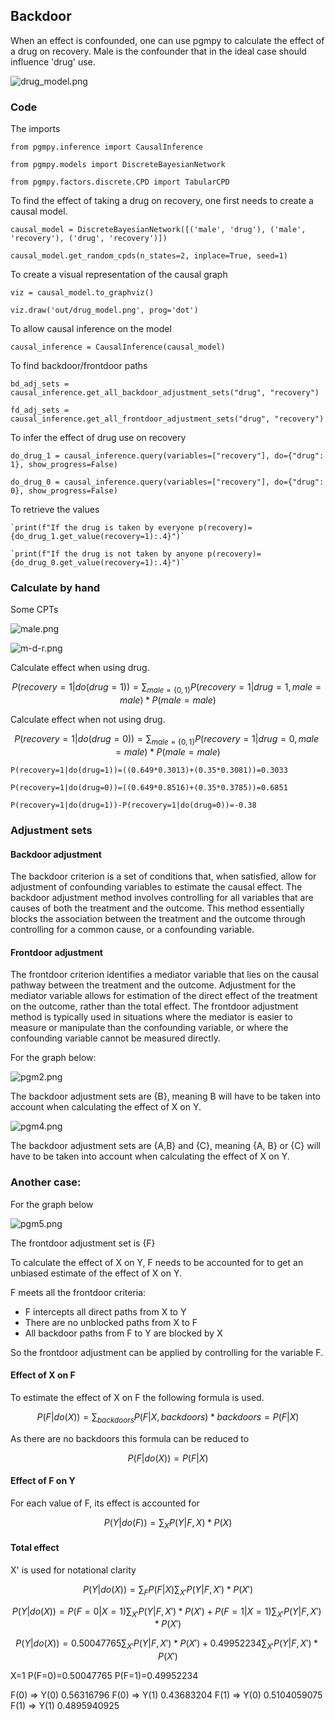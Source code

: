 ## Backdoor 

When an effect is confounded, one can use pgmpy to calculate the effect of a drug on recovery. Male is the confounder that in the ideal case should influence 'drug' use.

![drug_model.png](out/drug_model.png)

### Code

The imports

`from pgmpy.inference import CausalInference`

`from pgmpy.models import DiscreteBayesianNetwork`

`from pgmpy.factors.discrete.CPD import TabularCPD`

To find the effect of taking a drug on recovery, one first needs to create a causal model.

`causal_model = DiscreteBayesianNetwork([('male', 'drug'), ('male', 'recovery'), ('drug', 'recovery')])`

`causal_model.get_random_cpds(n_states=2, inplace=True, seed=1)`

To create a visual representation of the causal graph

`viz = causal_model.to_graphviz()`

`viz.draw('out/drug_model.png', prog='dot')`

To allow causal inference on the model

`causal_inference = CausalInference(causal_model)`

To find backdoor/frontdoor paths

`bd_adj_sets = causal_inference.get_all_backdoor_adjustment_sets("drug", "recovery")`

`fd_adj_sets = causal_inference.get_all_frontdoor_adjustment_sets("drug", "recovery")`

To infer the effect of drug use on recovery

`do_drug_1 = causal_inference.query(variables=["recovery"], do={"drug": 1}, show_progress=False)`

`do_drug_0 = causal_inference.query(variables=["recovery"], do={"drug": 0}, show_progress=False)`

To retrieve the values

    `print(f"If the drug is taken by everyone p(recovery)={do_drug_1.get_value(recovery=1):.4}")`

    `print(f"If the drug is not taken by anyone p(recovery)={do_drug_0.get_value(recovery=1):.4}")`

### Calculate by hand

Some CPTs

![male.png](out/male.png)

![m-d-r.png](out/m-d-r.png)

Calculate effect when using drug.

$$P(recovery=1|do(drug=1))= \sum_{male=\{0,1\}}  P(recovery=1|drug=1,male=male) * P(male=male)$$

Calculate effect when not using drug.

$$P(recovery=1|do(drug=0))= \sum_{male=\{0,1\}}  P(recovery=1|drug=0,male=male) * P(male=male)$$


`P(recovery=1|do(drug=1))=((0.649*0.3013)+(0.35*0.3081))=0.3033`

`P(recovery=1|do(drug=0))=((0.649*0.8516)+(0.35*0.3785))=0.6851`

`P(recovery=1|do(drug=1))-P(recovery=1|do(drug=0))=-0.38`

### Adjustment sets

#### Backdoor adjustment

The backdoor criterion is a set of conditions that, when satisfied, allow for adjustment of confounding variables to estimate the causal effect. The backdoor adjustment method involves controlling for all variables that are causes of both the treatment and the outcome. This method essentially blocks the association between the treatment and the outcome through controlling for a common cause, or a confounding variable.

#### Frontdoor adjustment

The frontdoor criterion identifies a mediator variable that lies on the causal pathway between the treatment and the outcome. Adjustment for the mediator variable allows for estimation of the direct effect of the treatment on the outcome, rather than the total effect. The frontdoor adjustment method is typically used in situations where the mediator is easier to measure or manipulate than the confounding variable, or where the confounding variable cannot be measured directly.

For the graph below:

![pgm2.png](out/pgm2.png)

The backdoor adjustment sets are {B}, meaning B will have to be taken into account when calculating the effect of X on Y.

![pgm4.png](out/pgm4.png)

The backdoor adjustment sets are {A,B} and {C}, meaning {A, B} or {C} will have to be taken into account when calculating the effect of X on Y.



### Another case:

For the graph below

![pgm5.png](out/pgm5.png)

The frontdoor adjustment set is {F}

To calculate the effect of X on Y, F needs to be accounted for to get an unbiased estimate of the effect of X on Y.

F meets all the frontdoor criteria:
- F intercepts all direct paths from X to Y
- There are no unblocked paths from X to F
- All backdoor paths from F to Y are blocked by X

So the frontdoor adjustment can be applied by controlling for the variable F.

#### Effect of X on F

To estimate the effect of X on F the following formula is used.

$$ P(F|do(X))= \sum_{backdoors} P(F|X, backdoors)*backdoors= P(F|X)$$

As there are no backdoors this formula can be reduced to

$$P(F|do(X))= P(F|X)$$

#### Effect of F on Y

For each value of F, its effect is accounted for

$$P(Y|do(F))=\sum_{X} P(Y|F,X)*P(X)$$

#### Total effect

X' is used for notational clarity

$$P(Y|do(X))=\sum_{F}P(F|X)\sum_{X'}P(Y|F,X')*P(X')$$

$$P(Y|do(X))=P(F=0|X=1)\sum_{X'}P(Y|F,X')*P(X')+P(F=1|X=1)\sum_{X'}P(Y|F,X')*P(X')$$

$$P(Y|do(X))=0.50047765\sum_{X'}P(Y|F,X')*P(X')+0.49952234\sum_{X'}P(Y|F,X')*P(X')$$

X=1
P(F=0)=0.50047765
P(F=1)=0.49952234

F(0) => Y(0) 0.56316796
F(0) => Y(1) 0.43683204
F(1) => Y(0) 0.5104059075
F(1) => Y(1) 0.4895940925 








